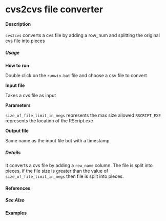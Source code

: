# cvs2cvs file converter

#### Description
`cvs2cvs` converts a cvs file by adding a row_num and splitting the original cvs file into pieces

##### Usage

__How to run__

Double click on the `runwin.bat` file and choose a csv file to convert

__Input file__

Takes a cvs file as input

__Parameters__

`size_of_file_limit_in_megs` represents the max size allowed
`RSCRIPT_EXE` represents the location of the RScript.exe

__Output file__

Same name as the input file but with a timestamp


##### Details

It converts a cvs file by adding a `row_name` column.
The file is split into pieces, if the file size is greater than the value of `size_of_file_limit_in_megs` then file is split into pieces.

#### References

##### See Also

#### Examples
